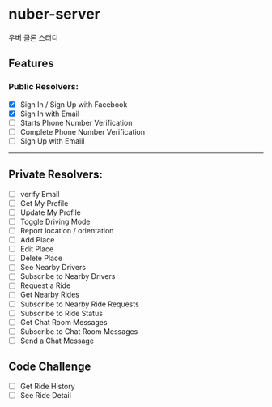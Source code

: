 # nuber-server
우버 클론 스터디


## Features

### Public Resolvers:

- [x] Sign In / Sign Up with Facebook
- [x] Sign In with Email
- [ ] Starts Phone Number Verification
- [ ] Complete Phone Number Verification
- [ ] Sign Up with Emaiil
---

## Private Resolvers:

- [ ] verify Email
- [ ] Get My Profile
- [ ] Update My Profile
- [ ] Toggle Driving Mode
- [ ] Report location / orientation
- [ ] Add Place
- [ ] Edit Place
- [ ] Delete Place
- [ ] See Nearby Drivers
- [ ] Subscribe to Nearby Drivers
- [ ] Request a Ride
- [ ] Get Nearby Rides
- [ ] Subscribe to Nearby Ride Requests
- [ ] Subscribe to Ride Status
- [ ] Get Chat Room Messages
- [ ] Subscribe to Chat Room Messages
- [ ] Send a Chat Message

## Code Challenge

- [ ] Get Ride History
- [ ] See Ride Detail